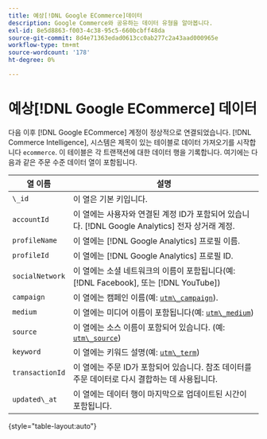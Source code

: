 ```yaml
---
title: 예상[!DNL Google ECommerce]데이터
description: Google Commerce와 공유하는 데이터 유형을 알아봅니다.
exl-id: 8e5d8863-f003-4c38-95c5-660bcbff48da
source-git-commit: 8d4e71363edad0613cc0ab277c2a43aad000965e
workflow-type: tm+mt
source-wordcount: '178'
ht-degree: 0%

---
```


# 예상[!DNL Google ECommerce] 데이터

다음 이후 [!DNL Google ECommerce] 계정이 정상적으로 연결되었습니다. [!DNL Commerce Intelligence], 시스템은 제목이 있는 테이블로 데이터 가져오기를 시작합니다 `ecommerce`. 이 테이블은 각 트랜잭션에 대한 데이터 행을 기록합니다. 여기에는 다음과 같은 주문 수준 데이터 열이 포함됩니다.

| 열 이름 | 설명 |
|-----|-----|
| `\_id` | 이 열은 기본 키입니다. |
| `accountId` | 이 열에는 사용자와 연결된 계정 ID가 포함되어 있습니다. [!DNL Google Analytics] 전자 상거래 계정. |
| `profileName` | 이 열에는 [!DNL Google Analytics] 프로필 이름. |
| `profileId` | 이 열에는 [!DNL Google Analytics] 프로필 ID. |
| `socialNetwork` | 이 열에는 소셜 네트워크의 이름이 포함됩니다(예: [!DNL Facebook], 또는 [!DNL YouTube]) |
| `campaign` | 이 열에는 캠페인 이름(예: [`utm\_campaign`](https://support.google.com/analytics/answer/1033867?hl=en)). |
| `medium` | 이 열에는 미디어 이름이 포함됩니다(예: [`utm\_medium`](https://support.google.com/analytics/answer/1033867?hl=en)) |
| `source` | 이 열에는 소스 이름이 포함되어 있습니다. (예: [`utm\_source`](https://support.google.com/analytics/answer/1033867?hl=en)) |
| `keyword` | 이 열에는 키워드 설명(예: [`utm\_term`](https://support.google.com/analytics/answer/1033867?hl=en)) |
| `transactionId` | 이 열에는 주문 ID가 포함되어 있습니다. 참조 데이터를 주문 데이터로 다시 결합하는 데 사용됩니다. |
| `updated\_at` | 이 열에는 데이터 행이 마지막으로 업데이트된 시간이 포함됩니다. |

{style="table-layout:auto"}
